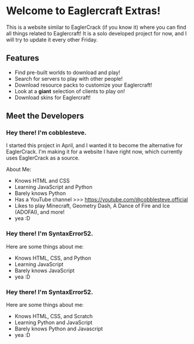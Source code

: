 # Welcome to Eaglercraft Extras!
This is a website similar to EaglerCrack (if you know it) where you can find all things related to Eaglercraft!
It is a solo developed project for now, and I will try to update it every other Friday.

## Features
- Find pre-built worlds to download and play!
- Search for servers to play with other people!
- Download resource packs to customize your Eaglercraft!
- Look at a <b>giant</b> selection of clients to play on!
- Download skins for Eaglercraft!

## Meet the Developers

### Hey there! I'm cobblesteve.
I started this project in April, and I wanted it to become the alternative for EaglerCrack.
I'm making it for a website I have right now, which currently uses EaglerCrack as a source.

About Me:
- Knows HTML and CSS
- Learning JavaScript and Python
- Barely knows Python
- Has a YouTube channel >>> https://youtube.com/@cobblesteve.official
- Likes to play Minecraft, Geometry Dash, A Dance of Fire and Ice (ADOFAI), and more!
- yea :D

### Hey there! I'm SyntaxError52.

Here are some things about me:
- Knows HTML, CSS, and Python
- Learning JavaScript
- Barely knows JavaScript
- yea :D


### Hey there! I'm SyntaxError52.

Here are some things about me:
- Knows HTML, CSS, and Scratch
- Learning Python and JavaScript
- Barely knows Python and Javascript
- yea :D
